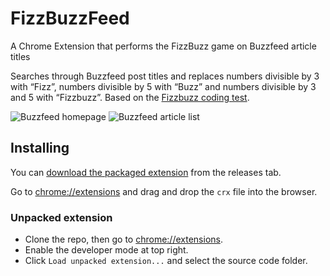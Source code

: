 # FizzBuzzFeed

A Chrome Extension that performs the FizzBuzz game on Buzzfeed article titles

Searches through Buzzfeed post titles and replaces numbers divisible by 3 with “Fizz”, numbers divisible by 5 with “Buzz” and numbers divisible by 3 and 5 with “Fizzbuzz”. Based on the [Fizzbuzz coding test](http://imranontech.com/2007/01/24/using-fizzbuzz-to-find-developers-who-grok-coding/).

![Buzzfeed homepage](http://alextea.github.io/fizzbuzzfeed/screenshots/buzzfeed-homepage.png)
![Buzzfeed article list](http://alextea.github.io/fizzbuzzfeed/screenshots/buzzfeed-article-list.png)

## Installing

You can [download the packaged extension](https://github.com/alextea/fizzbuzzfeed/releases/download/v1.0/fizzbuzzfeed.crx) from the releases tab.

Go to [chrome://extensions](chrome://extensions) and drag and drop the `crx` file into the browser.

### Unpacked extension

- Clone the repo, then go to [chrome://extensions](chrome://extensions).
- Enable the developer mode at top right.
- Click `Load unpacked extension...` and select the source code folder.
